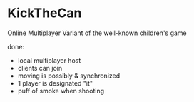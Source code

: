 # KickTheCan
Online Multiplayer Variant of the well-known children's game

done:
- local multiplayer host
- clients can join
- moving is possibly & synchronized
- 1 player is designated "it"
- puff of smoke when shooting

